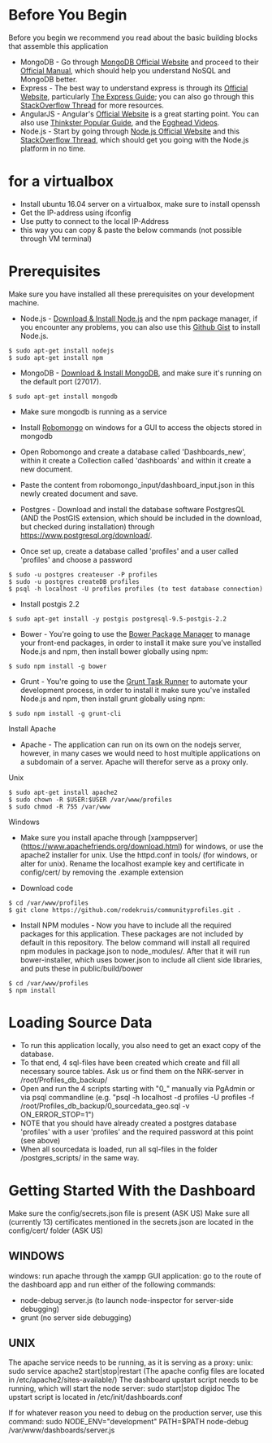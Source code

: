 # Before You Begin 
Before you begin we recommend you read about the basic building blocks that assemble this application 
* MongoDB - Go through [MongoDB Official Website](http://mongodb.org/) and proceed to their [Official Manual](http://docs.mongodb.org/manual/), which should help you understand NoSQL and MongoDB better.
* Express - The best way to understand express is through its [Official Website](http://expressjs.com/), particularly [The Express Guide](http://expressjs.com/guide.html); you can also go through this [StackOverflow Thread](http://stackoverflow.com/questions/8144214/learning-express-for-node-js) for more resources.
* AngularJS - Angular's [Official Website](http://angularjs.org/) is a great starting point. You can also use [Thinkster Popular Guide](http://www.thinkster.io/), and the [Egghead Videos](https://egghead.io/).
* Node.js - Start by going through [Node.js Official Website](http://nodejs.org/) and this [StackOverflow Thread](http://stackoverflow.com/questions/2353818/how-do-i-get-started-with-node-js), which should get you going with the Node.js platform in no time.

# for a virtualbox
* Install ubuntu 16.04 server on a virtualbox, make sure to install openssh
* Get the IP-address using ifconfig
* Use putty to connect to the local IP-Address
* this way you can copy & paste the below commands (not possible through VM terminal)

# Prerequisites
Make sure you have installed all these prerequisites on your development machine.
* Node.js - [Download & Install Node.js](http://www.nodejs.org/download/) and the npm package manager, if you encounter any problems, you can also use this [Github Gist](https://gist.github.com/isaacs/579814) to install Node.js.
```
$ sudo apt-get install nodejs
$ sudo apt-get install npm
```

* MongoDB - [Download & Install MongoDB](http://www.mongodb.org/downloads), and make sure it's running on the default port (27017).
```
$ sudo apt-get install mongodb
```
* Make sure mongodb is running as a service
* Install [Robomongo](http://app.robomongo.org/download.html) on windows for a GUI to access the objects stored in mongodb
* Open Robomongo and create a database called 'Dashboards_new', within it create a Collection called 'dashboards' and within it create a new document. 
* Paste the content from robomongo_input/dashboard_input.json in this newly created document and save.

* Postgres - Download and install the database software PostgresQL (AND the PostGIS extension, which should be included in the download, but checked during installation) through https://www.postgresql.org/download/.
* Once set up, create a database called 'profiles' and a user called 'profiles' and choose a password

```
$ sudo -u postgres createuser -P profiles
$ sudo -u postgres createDB profiles
$ psql -h localhost -U profiles profiles (to test database connection)
```
* Install postgis 2.2
```
$ sudo apt-get install -y postgis postgresql-9.5-postgis-2.2
```

* Bower - You're going to use the [Bower Package Manager](http://bower.io/) to manage your front-end packages, in order to install it make sure you've installed Node.js and npm, then install bower globally using npm:

```
$ sudo npm install -g bower
```

* Grunt - You're going to use the [Grunt Task Runner](http://gruntjs.com/) to automate your development process, in order to install it make sure you've installed Node.js and npm, then install grunt globally using npm:

```
$ sudo npm install -g grunt-cli
```

Install Apache

* Apache - The application can run on its own on the nodejs server, however, in many cases we would need to host multiple applications on a subdomain of a server. Apache will therefor serve as a proxy only.

Unix
```
$ sudo apt-get install apache2
$ sudo chown -R $USER:$USER /var/www/profiles
$ sudo chmod -R 755 /var/www
```

Windows

* Make sure you install apache through [xamppserver] (https://www.apachefriends.org/download.html) for windows, or use the apache2 installer for unix. 
Use the httpd.conf in tools/ (for windows, or alter for unix).
Rename the localhost example key and certificate in config/cert/ by removing the .example extension

* Download code
```
$ cd /var/www/profiles
$ git clone https://github.com/rodekruis/communityprofiles.git .
```

* Install NPM modules -  Now you have to include all the required packages for this application. These packages are not included by default in this repository.
The below command will install all required npm modules in package.json to node_modules/.
After that it will run bower-installer, which uses bower.json to include all client side libraries, and puts these in public/build/bower

```
$ cd /var/www/profiles
$ npm install
```

# Loading Source Data

* To run this application locally, you also need to get an exact copy of the database.
* To that end, 4 sql-files have been created which create and fill all necessary source tables. Ask us or find them on the NRK-server in /root/Profiles_db_backup/
* Open and run the 4 scripts starting with "0_" manually via PgAdmin or via psql commandline (e.g. "psql -h localhost -d profiles -U profiles -f /root/Profiles_db_backup/0_sourcedata_geo.sql -v ON_ERROR_STOP=1")
* NOTE that you should have already created a postgres database 'profiles' with a user 'profiles' and the required password at this point (see above)
* When all sourcedata is loaded, run all sql-files in the folder /postgres_scripts/ in the same way.

# Getting Started With the Dashboard
Make sure the config/secrets.json file is present (ASK US)
Make sure all (currently 13) certificates mentioned in the secrets.json are located in the config/cert/ folder (ASK US)

## WINDOWS
windows: run apache through the xampp GUI
application: go to the route of the dashboard app and run either of the following commands:
- node-debug server.js (to launch node-inspector for server-side debugging)
- grunt (no server side debugging)

## UNIX
The apache service needs to be running, as it is serving as a proxy: 
unix: sudo service apache2 start|stop|restart (The apache config files are located in /etc/apache2/sites-available/)
The dashboard upstart script needs to be running, which will start the node server: sudo start|stop digidoc
The upstart script is located in /etc/init/dashboards.conf

If for whatever reason you need to debug on the production server, use this command:
sudo NODE_ENV="development" PATH=$PATH node-debug /var/www/dashboards/server.js

